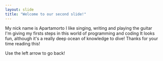 ```yaml
---
layout: slide
title: "Welcome to our second slide!"
---
```

My nick name is Apartamorto
I like singing, writing and playing the guitar
I'm giving my firsts steps in this world of programming and coding
It looks fun, although it's a really deep ocean of knowledge to dive!
Thanks for your time reading this!

Use the left arrow to go back!
